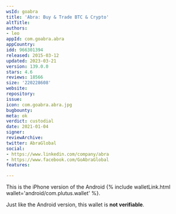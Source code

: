 ```yaml
---
wsId: goabra
title: 'Abra: Buy & Trade BTC & Crypto'
altTitle: 
authors:
- leo
appId: com.goabra.abra
appCountry: 
idd: 966301394
released: 2015-03-12
updated: 2023-03-21
version: 139.0.0
stars: 4.6
reviews: 18566
size: '220228608'
website: 
repository: 
issue: 
icon: com.goabra.abra.jpg
bugbounty: 
meta: ok
verdict: custodial
date: 2021-01-04
signer: 
reviewArchive: 
twitter: AbraGlobal
social:
- https://www.linkedin.com/company/abra
- https://www.facebook.com/GoAbraGlobal
features: 

---
```


This is the iPhone version of the Android
{% include walletLink.html wallet='android/com.plutus.wallet' %}.

Just like the Android version, this wallet is **not verifiable**.
